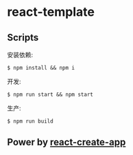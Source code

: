 # react-template



## Scripts
安装依赖:
```shell
$ npm install && npm i
```
开发:
```shell
$ npm run start && npm start
```
生产:
```shell
$ npm run build
```

## Power by [react-create-app](https://github.com/facebook/create-react-app)
